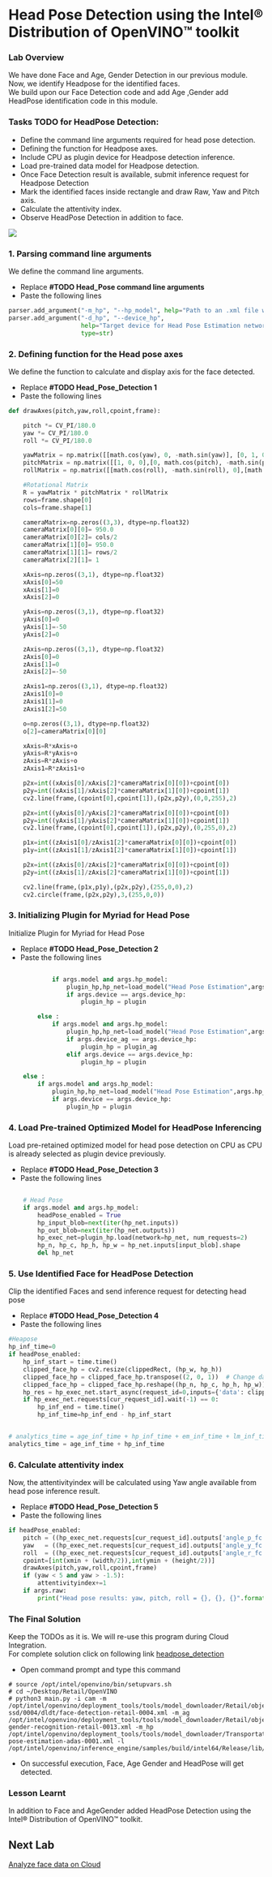 
# Head Pose Detection using the Intel® Distribution of OpenVINO™ toolkit
### Lab Overview
We have done Face and Age, Gender Detection in our previous module. Now, we identify Headpose for the identified faces.    
We  build upon our Face Detection code and add Age ,Gender add HeadPose identification code in this module.


### Tasks TODO for HeadPose Detection:
- Define the command line arguments required for head pose detection.
- Defining the function for Headpose axes.
-	Include CPU as plugin device for Headpose detection inference.
-	Load pre-trained data model for Headpose detection.
-	Once Face Detection result is available, submit inference request for Headpose Detection
-	Mark the identified faces inside rectangle and draw Raw, Yaw and Pitch axis.
- Calculate the attentivity index.
-	Observe HeadPose Detection in addition to face.

![](images/Headpose_flowchart.PNG)


### 1. Parsing command line arguments

We define the command line arguments.
- Replace **#TODO Head_Pose command line arguments**
- Paste the following lines


```python
parser.add_argument("-m_hp", "--hp_model", help="Path to an .xml file with a trained model.", default=None, type=str)
parser.add_argument("-d_hp", "--device_hp",
                    help="Target device for Head Pose Estimation network (CPU, GPU, FPGA, or MYRIAD). The demo will look for a suitable plugin for a specified device. (CPU by default)", default="CPU",
                    type=str)
```                    


### 2. Defining function for the Head pose axes
We define the function to calculate and display axis for the face detected.
- Replace **#TODO Head_Pose_Detection 1**
- Paste the following lines

```python
def drawAxes(pitch,yaw,roll,cpoint,frame):

    pitch *= CV_PI/180.0
    yaw *= CV_PI/180.0
    roll *= CV_PI/180.0

    yawMatrix = np.matrix([[math.cos(yaw), 0, -math.sin(yaw)], [0, 1, 0], [math.sin(yaw), 0, math.cos(yaw)]])                    
    pitchMatrix = np.matrix([[1, 0, 0],[0, math.cos(pitch), -math.sin(pitch)], [0, math.sin(pitch), math.cos(pitch)]])
    rollMatrix = np.matrix([[math.cos(roll), -math.sin(roll), 0],[math.sin(roll), math.cos(roll), 0], [0, 0, 1]])                    

    #Rotational Matrix
    R = yawMatrix * pitchMatrix * rollMatrix
    rows=frame.shape[0]
    cols=frame.shape[1]

    cameraMatrix=np.zeros((3,3), dtype=np.float32)
    cameraMatrix[0][0]= 950.0
    cameraMatrix[0][2]= cols/2
    cameraMatrix[1][0]= 950.0
    cameraMatrix[1][1]= rows/2
    cameraMatrix[2][1]= 1

    xAxis=np.zeros((3,1), dtype=np.float32)
    xAxis[0]=50
    xAxis[1]=0
    xAxis[2]=0

    yAxis=np.zeros((3,1), dtype=np.float32)
    yAxis[0]=0
    yAxis[1]=-50
    yAxis[2]=0

    zAxis=np.zeros((3,1), dtype=np.float32)
    zAxis[0]=0
    zAxis[1]=0
    zAxis[2]=-50

    zAxis1=np.zeros((3,1), dtype=np.float32)
    zAxis1[0]=0
    zAxis1[1]=0
    zAxis1[2]=50

    o=np.zeros((3,1), dtype=np.float32)
    o[2]=cameraMatrix[0][0]

    xAxis=R*xAxis+o
    yAxis=R*yAxis+o
    zAxis=R*zAxis+o
    zAxis1=R*zAxis1+o

    p2x=int((xAxis[0]/xAxis[2]*cameraMatrix[0][0])+cpoint[0])
    p2y=int((xAxis[1]/xAxis[2]*cameraMatrix[1][0])+cpoint[1])
    cv2.line(frame,(cpoint[0],cpoint[1]),(p2x,p2y),(0,0,255),2)

    p2x=int((yAxis[0]/yAxis[2]*cameraMatrix[0][0])+cpoint[0])
    p2y=int((yAxis[1]/yAxis[2]*cameraMatrix[1][0])+cpoint[1])
    cv2.line(frame,(cpoint[0],cpoint[1]),(p2x,p2y),(0,255,0),2)

    p1x=int((zAxis1[0]/zAxis1[2]*cameraMatrix[0][0])+cpoint[0])
    p1y=int((zAxis1[1]/zAxis1[2]*cameraMatrix[1][0])+cpoint[1])

    p2x=int((zAxis[0]/zAxis[2]*cameraMatrix[0][0])+cpoint[0])
    p2y=int((zAxis[1]/zAxis[2]*cameraMatrix[1][0])+cpoint[1])

    cv2.line(frame,(p1x,p1y),(p2x,p2y),(255,0,0),2)
    cv2.circle(frame,(p2x,p2y),3,(255,0,0))

```
### 3. Initializing Plugin for Myriad for Head Pose
Initialize Plugin for Myriad for Head Pose
- Replace **#TODO Head_Pose_Detection 2**
- Paste the following lines

```python

            if args.model and args.hp_model:
                plugin_hp,hp_net=load_model("Head Pose Estimation",args.hp_model,args.device_hp,args.plugin_dir,1,3,args.cpu_extension)
                if args.device == args.device_hp:                    
                    plugin_hp = plugin

        else :
            if args.model and args.hp_model:
                plugin_hp,hp_net=load_model("Head Pose Estimation",args.hp_model,args.device_hp,args.plugin_dir,1,3,args.cpu_extension)
                if args.device_ag == args.device_hp:
                    plugin_hp = plugin_ag
                elif args.device == args.device_hp:
                    plugin_hp = plugin         

    else :
        if args.model and args.hp_model:
            plugin_hp,hp_net=load_model("Head Pose Estimation",args.hp_model,args.device_hp,args.plugin_dir,1,3,args.cpu_extension)    
            if args.device == args.device_hp:                    
                plugin_hp = plugin                        

```

### 4. Load Pre-trained Optimized Model for HeadPose Inferencing
Load pre-retained optimized model for head pose detection on CPU as CPU is already selected as plugin device previously.
- Replace **#TODO Head_Pose_Detection 3**
- Paste the following lines

```python

    # Head Pose  
    if args.model and args.hp_model:
        headPose_enabled = True
        hp_input_blob=next(iter(hp_net.inputs))
        hp_out_blob=next(iter(hp_net.outputs))
        hp_exec_net=plugin_hp.load(network=hp_net, num_requests=2)
        hp_n, hp_c, hp_h, hp_w = hp_net.inputs[input_blob].shape
        del hp_net


```

### 5. Use Identified Face for HeadPose Detection
Clip the identified Faces and send inference request for detecting head pose
- Replace **#TODO Head_Pose_Detection 4**
- Paste the following lines

```python
#Heapose
hp_inf_time=0        
if headPose_enabled:
    hp_inf_start = time.time()
    clipped_face_hp = cv2.resize(clippedRect, (hp_w, hp_h))
    clipped_face_hp = clipped_face_hp.transpose((2, 0, 1))  # Change data layout from HWC to CHW
    clipped_face_hp = clipped_face_hp.reshape((hp_n, hp_c, hp_h, hp_w))
    hp_res = hp_exec_net.start_async(request_id=0,inputs={'data': clipped_face_hp})
    if hp_exec_net.requests[cur_request_id].wait(-1) == 0:
        hp_inf_end = time.time()
        hp_inf_time=hp_inf_end - hp_inf_start                       


# analytics_time = age_inf_time + hp_inf_time + em_inf_time + lm_inf_time
analytics_time = age_inf_time + hp_inf_time

```

### 6. Calculate attentivity index
Now, the attentivityindex will be calculated using Yaw angle available from head pose inference result.
- Replace **#TODO Head_Pose_Detection 5**
- Paste the following lines

```python
if headPose_enabled:
    pitch = ((hp_exec_net.requests[cur_request_id].outputs['angle_p_fc'][0][0]))
    yaw   = ((hp_exec_net.requests[cur_request_id].outputs['angle_y_fc'][0][0]))
    roll  = ((hp_exec_net.requests[cur_request_id].outputs['angle_r_fc'][0][0]))
    cpoint=[int(xmin + (width/2)),int(ymin + (height/2))]
    drawAxes(pitch,yaw,roll,cpoint,frame)
    if (yaw < 5 and yaw > -1.5):
        attentivityindex+=1
    if args.raw:
        print("Head pose results: yaw, pitch, roll = {}, {}, {}".format(yaw, pitch,roll))   
 ```

### The Final Solution
Keep the TODOs as it is. We will re-use this program during Cloud Integration.     
For complete solution click on following link [headpose_detection](./solutions/Headposedetection.md)


- Open command prompt and type this command

```
# source /opt/intel/openvino/bin/setupvars.sh
# cd ~/Desktop/Retail/OpenVINO
# python3 main.py -i cam -m /opt/intel/openvino/deployment_tools/tools/model_downloader/Retail/object_detection/face/sqnet1.0modif-ssd/0004/dldt/face-detection-retail-0004.xml -m_ag /opt/intel/openvino/deployment_tools/tools/model_downloader/Retail/object_attributes/age_gender/dldt/age-gender-recognition-retail-0013.xml -m_hp /opt/intel/openvino/deployment_tools/tools/model_downloader/Transportation/object_attributes/headpose/vanilla_cnn/dldt/head-pose-estimation-adas-0001.xml -l /opt/intel/openvino/inference_engine/samples/build/intel64/Release/lib/libcpu_extension.so
 ```

- On successful execution, Face, Age  Gender and HeadPose will get detected.

### Lesson Learnt
In addition to Face and AgeGender added HeadPose Detection using the Intel® Distribution of OpenVINO™ toolkit.

## Next Lab
[Analyze face data on Cloud](./Analyse_face_data_on_cloud.md)
